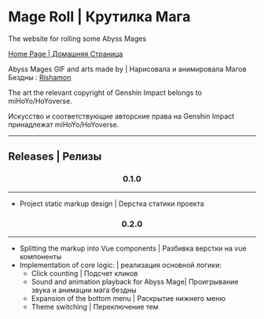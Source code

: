 # Mage Roll | Крутилка Мага

The website for rolling some Abyss Mages 
<p>
<a href="https://flanderika.github.io/mage-clicker/">Home Page | Домашняя Страница</a>
</p>
<p>
Abyss Mages GIF and arts made by | Нарисовала и анимировала Магов Бездны : <a href="https://vk.com/rishamon">Rishamon</a>
</p>

<p>
The art the relevant copyright of Genshin Impact belongs to miHoYo/HoYoverse.
</p>
<p>
Искусство и соответствующие авторские права на Genshin Impact принадлежат miHoYo/HoYoverse.
</p>

---

## Releases | Релизы

<div align="center">
  
### 0.1.0

</div>

---

* Project static markup design | Dерстка статики проекта

<div align="center">
  
### 0.2.0

</div>

---

* Splitting the markup into Vue components | Разбивка верстки на vue компоненты
* Implementation of core logic: | реализация основной логики:
  * Click counting | Подсчет кликов
  * Sound and animation playback for Abyss Mage| Проигрывание звука и анимации мага бездны
  * Expansion of the bottom menu | Раскрытие нижнего меню
  * Theme switching | Переключение тем
